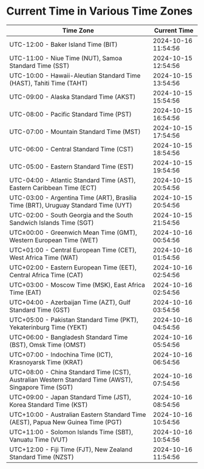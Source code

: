 # Current Time in Various Time Zones

| Time Zone | Current Time |
|-----------|--------------|
| UTC-12:00 - Baker Island Time (BIT) | 2024-10-16 11:54:56 |
| UTC-11:00 - Niue Time (NUT), Samoa Standard Time (SST) | 2024-10-15 12:54:56 |
| UTC-10:00 - Hawaii-Aleutian Standard Time (HAST), Tahiti Time (TAHT) | 2024-10-15 13:54:56 |
| UTC-09:00 - Alaska Standard Time (AKST) | 2024-10-15 15:54:56 |
| UTC-08:00 - Pacific Standard Time (PST) | 2024-10-15 16:54:56 |
| UTC-07:00 - Mountain Standard Time (MST) | 2024-10-15 17:54:56 |
| UTC-06:00 - Central Standard Time (CST) | 2024-10-15 18:54:56 |
| UTC-05:00 - Eastern Standard Time (EST) | 2024-10-15 19:54:56 |
| UTC-04:00 - Atlantic Standard Time (AST), Eastern Caribbean Time (ECT) | 2024-10-15 20:54:56 |
| UTC-03:00 - Argentina Time (ART), Brasília Time (BRT), Uruguay Standard Time (UYT) | 2024-10-15 20:54:56 |
| UTC-02:00 - South Georgia and the South Sandwich Islands Time (SGT) | 2024-10-15 21:54:56 |
| UTC±00:00 - Greenwich Mean Time (GMT), Western European Time (WET) | 2024-10-16 00:54:56 |
| UTC+01:00 - Central European Time (CET), West Africa Time (WAT) | 2024-10-16 01:54:56 |
| UTC+02:00 - Eastern European Time (EET), Central Africa Time (CAT) | 2024-10-16 02:54:56 |
| UTC+03:00 - Moscow Time (MSK), East Africa Time (EAT) | 2024-10-16 02:54:56 |
| UTC+04:00 - Azerbaijan Time (AZT), Gulf Standard Time (GST) | 2024-10-16 03:54:56 |
| UTC+05:00 - Pakistan Standard Time (PKT), Yekaterinburg Time (YEKT) | 2024-10-16 04:54:56 |
| UTC+06:00 - Bangladesh Standard Time (BST), Omsk Time (OMST) | 2024-10-16 05:54:56 |
| UTC+07:00 - Indochina Time (ICT), Krasnoyarsk Time (KRAT) | 2024-10-16 06:54:56 |
| UTC+08:00 - China Standard Time (CST), Australian Western Standard Time (AWST), Singapore Time (SGT) | 2024-10-16 07:54:56 |
| UTC+09:00 - Japan Standard Time (JST), Korea Standard Time (KST) | 2024-10-16 08:54:56 |
| UTC+10:00 - Australian Eastern Standard Time (AEST), Papua New Guinea Time (PGT) | 2024-10-16 10:54:56 |
| UTC+11:00 - Solomon Islands Time (SBT), Vanuatu Time (VUT) | 2024-10-16 10:54:56 |
| UTC+12:00 - Fiji Time (FJT), New Zealand Standard Time (NZST) | 2024-10-16 11:54:56 |
